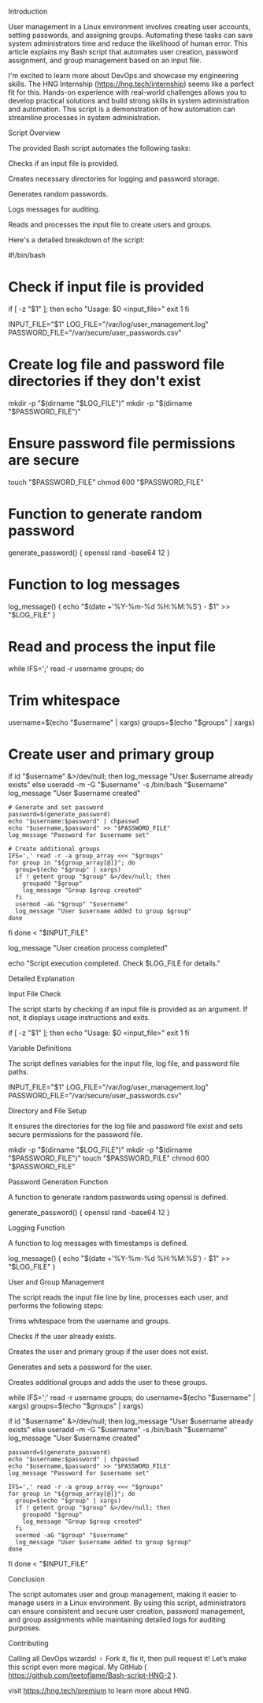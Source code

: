 Introduction

User management in a Linux environment involves creating user accounts, setting passwords, and assigning groups. Automating these tasks can save system administrators time and reduce the likelihood of human error. This article explains my Bash script that automates user creation, password assignment, and group management based on an input file.

I'm excited to learn more about DevOps and showcase my engineering skills. The HNG Internship (https://hng.tech/internship) seems like a perfect fit for this. Hands-on experience with real-world challenges allows you to develop practical solutions and build strong skills in system administration and automation. This script is a demonstration of how automation can streamline processes in system administration.

Script Overview

The provided Bash script automates the following tasks:

Checks if an input file is provided.

Creates necessary directories for logging and password storage.

Generates random passwords.

Logs messages for auditing.

Reads and processes the input file to create users and groups.

Here's a detailed breakdown of the script:

#!/bin/bash

# Check if input file is provided
if [ -z "$1" ]; then
  echo "Usage: $0 <input_file>"
  exit 1
fi

INPUT_FILE="$1"
LOG_FILE="/var/log/user_management.log"
PASSWORD_FILE="/var/secure/user_passwords.csv"

# Create log file and password file directories if they don't exist
mkdir -p "$(dirname "$LOG_FILE")"
mkdir -p "$(dirname "$PASSWORD_FILE")"

# Ensure password file permissions are secure
touch "$PASSWORD_FILE"
chmod 600 "$PASSWORD_FILE"

# Function to generate random password
generate_password() {
  openssl rand -base64 12
}

# Function to log messages
log_message() {
  echo "$(date +'%Y-%m-%d %H:%M:%S') - $1" >> "$LOG_FILE"
}

# Read and process the input file
while IFS=';' read -r username groups; do
  # Trim whitespace
  username=$(echo "$username" | xargs)
  groups=$(echo "$groups" | xargs)

  # Create user and primary group
  if id "$username" &>/dev/null; then
    log_message "User $username already exists"
  else
    useradd -m -G "$username" -s /bin/bash "$username"
    log_message "User $username created"

    # Generate and set password
    password=$(generate_password)
    echo "$username:$password" | chpasswd
    echo "$username,$password" >> "$PASSWORD_FILE"
    log_message "Password for $username set"

    # Create additional groups
    IFS=',' read -r -a group_array <<< "$groups"
    for group in "${group_array[@]}"; do
      group=$(echo "$group" | xargs)
      if ! getent group "$group" &>/dev/null; then
        groupadd "$group"
        log_message "Group $group created"
      fi
      usermod -aG "$group" "$username"
      log_message "User $username added to group $group"
    done
  fi
done < "$INPUT_FILE"

log_message "User creation process completed"

echo "Script execution completed. Check $LOG_FILE for details."

Detailed Explanation

Input File Check

The script starts by checking if an input file is provided as an argument. If not, it displays usage instructions and exits.

if [ -z "$1" ]; then
  echo "Usage: $0 <input_file>"
  exit 1
fi

Variable Definitions

The script defines variables for the input file, log file, and password file paths.

INPUT_FILE="$1"
LOG_FILE="/var/log/user_management.log"
PASSWORD_FILE="/var/secure/user_passwords.csv"

Directory and File Setup

It ensures the directories for the log file and password file exist and sets secure permissions for the password file.

mkdir -p "$(dirname "$LOG_FILE")"
mkdir -p "$(dirname "$PASSWORD_FILE")"
touch "$PASSWORD_FILE"
chmod 600 "$PASSWORD_FILE"

Password Generation Function

A function to generate random passwords using openssl is defined.

generate_password() {
  openssl rand -base64 12
}

Logging Function

A function to log messages with timestamps is defined.

log_message() {
  echo "$(date +'%Y-%m-%d %H:%M:%S') - $1" >> "$LOG_FILE"
}

User and Group Management

The script reads the input file line by line, processes each user, and performs the following steps:

Trims whitespace from the username and groups.

Checks if the user already exists.

Creates the user and primary group if the user does not exist.

Generates and sets a password for the user.

Creates additional groups and adds the user to these groups.

while IFS=';' read -r username groups; do
  username=$(echo "$username" | xargs)
  groups=$(echo "$groups" | xargs)

  if id "$username" &>/dev/null; then
    log_message "User $username already exists"
  else
    useradd -m -G "$username" -s /bin/bash "$username"
    log_message "User $username created"

    password=$(generate_password)
    echo "$username:$password" | chpasswd
    echo "$username,$password" >> "$PASSWORD_FILE"
    log_message "Password for $username set"

    IFS=',' read -r -a group_array <<< "$groups"
    for group in "${group_array[@]}"; do
      group=$(echo "$group" | xargs)
      if ! getent group "$group" &>/dev/null; then
        groupadd "$group"
        log_message "Group $group created"
      fi
      usermod -aG "$group" "$username"
      log_message "User $username added to group $group"
    done
  fi
done < "$INPUT_FILE"

Conclusion

The script automates user and group management, making it easier to manage users in a Linux environment. By using this script, administrators can ensure consistent and secure user creation, password management, and group assignments while maintaining detailed logs for auditing purposes.

Contributing

Calling all DevOps wizards! ‍♀️ Fork it, fix it, then pull request it! Let’s make this script even more magical. My GitHub ( https://github.com/teetoflame/Bash-script-HNG-2 ).

visit https://hng.tech/premium to learn more about HNG.
